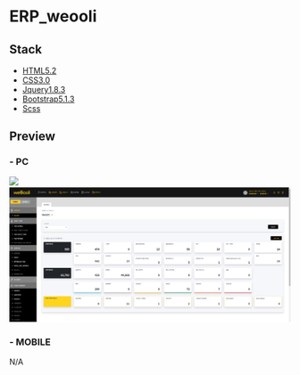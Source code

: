 # ERP_weooli

## Stack

-   [HTML5.2](https://html.spec.whatwg.org/)
-   [CSS3.0](https://www.w3.org/TR/CSS/)
-   [Jquery1.8.3](https://jquery.com/)
-   [Bootstrap5.1.3](https://getbootstrap.com/)
-   [Scss](https://sass-lang.com/)


## Preview

### - PC
<img src="https://github.com/hwang1588/repo_img_src/blob/main/pc1.png">
<img src="https://github.com/hwang1588/repo_img_src/blob/main/pc2.png">


### - MOBILE
N/A
